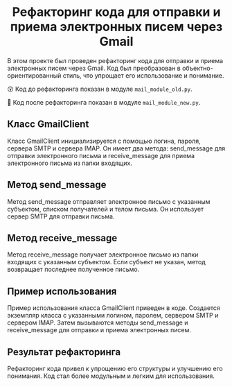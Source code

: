<h1 align="center"> 
    Рефакторинг кода для отправки и приема электронных писем через Gmail 
</h1>

В этом проекте был проведен рефакторинг кода для отправки и приема 
электронных писем через Gmail. Код был преобразован в объектно-ориентированный стиль, что упрощает его использование и понимание.

😲 Код до рефакторинга показан в модуле `mail_module_old.py`.

🤩 Код после рефакторинга показан в модуле `mail_module_new.py`.

## Класс GmailClient
Класс GmailClient инициализируется с помощью логина, пароля, сервера SMTP и сервера IMAP. Он имеет два метода: send_message для отправки электронного письма и receive_message для приема электронного письма из папки входящих.

## Метод send_message
Метод send_message отправляет электронное письмо с указанным субъектом, списком получателей и телом письма. Он использует сервер SMTP для отправки письма.

## Метод receive_message
Метод receive_message получает электронное письмо из папки входящих с указанным субъектом. Если субъект не указан, метод возвращает последнее полученное письмо.

## Пример использования
Пример использования класса GmailClient приведен в коде. Создается экземпляр класса с указанными логином, паролем, сервером SMTP и сервером IMAP. Затем вызываются методы send_message и receive_message для отправки и приема электронных писем.

## Результат рефакторинга
Рефакторинг кода привел к упрощению его структуры и улучшению его понимания. Код стал более модульным и легким для использования.